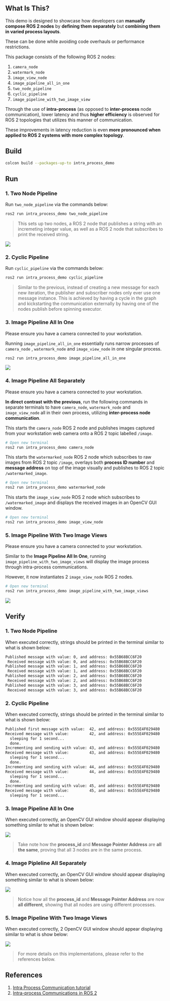 ## **What Is This?**

This demo is designed to showcase how developers can **manually compose ROS 2 nodes** by **defining them separately** but **combining them in varied process layouts**.

These can be done while avoiding code overhauls or performance restrictions. 

This package consists of the following ROS 2 nodes:

1. `camera_node`
2. `watermark_node`
3. `image_view_node`
4. `image_pipeline_all_in_one`
5. `two_node_pipeline`
6. `cyclic_pipeline`
7. `image_pipeline_with_two_image_view`

Through the use of **intra-process** (as opposed to **inter-process** node communication), lower latency and thus **higher efficiency** is observed for ROS 2 topologies that utilizes this manner of communication. 

These improvements in latency reduction is even **more pronounced when applied to ROS 2 systems with more complex topology**. 

## **Build**

```bash
colcon build --packages-up-to intra_process_demo
```

## **Run**

### 1. Two Node Pipeline

Run `two_node_pipeline` via the commands below:

```bash
ros2 run intra_process_demo two_node_pipeline
```

> This sets up two nodes, a ROS 2 node that publishes a string with an incremeting integer value, as well as a ROS 2 node that subscribes to print the received string.

![](img/two_node_pipeline.png)

### 2. Cyclic Pipeline

Run `cyclic_pipeline` via the commands below:

```bash
ros2 run intra_process_demo cyclic_pipeline
```

> Similar to the previous, instead of creating a new message for each new iteration, the publisher and subscriber nodes only ever use one message instance. This is achieved by having a cycle in the graph and kickstarting the communication externally by having one of the nodes publish before spinning executor.

### 3. Image Pipeline All In One

Please ensure you have a camera connected to your workstation.

Running `image_pipeline_all_in_one` essentially runs narrow processes of `camera_node`
, `watermark_node` and `image_view_node` in one singular process. 

```bash
ros2 run intra_process_demo image_pipeline_all_in_one
```

![](img/image_pipeline_all_in_one_rqtgraph.png)

### 4. Image Pipeline All Separately

Please ensure you have a camera connected to your workstation.

**In direct contrast with the previous**, run the following commands in separate terminals to have `camera_node`, `watermark_node` and `image_view_node` all in their own process, utilizing **inter-process node communication**.

This starts the `camera_node` ROS 2 node and publishes images captured from your workstation web camera onto a ROS 2 topic labelled `/image`.
```bash
# Open new terminal
ros2 run intra_process_demo camera_node
```

This starts the `watermarked_node` ROS 2 node which subscribes to raw images from ROS 2 topic `/image`, overlays both **process ID number** and **message address** on top of the image visually and publishes to ROS 2 topic `/watermarked_image`.
```bash
# Open new terminal
ros2 run intra_process_demo watermarked_node
```

This starts the `image_view_node` ROS 2 node which subscribes to `/watermarked_image` and displays the received images in an OpenCV GUI window.

```bash
# Open new terminal
ros2 run intra_process_demo image_view_node
```

### 5. Image Pipeline With Two Image Views

Please ensure you have a camera connected to your workstation.

Similar to the **Image Pipeline All In One**, running `image_pipeline_with_two_image_views` will display the image process through intra-process communications. 

However, it now instantiates 2 `image_view_node` ROS 2 nodes.

```bash
# Open new terminal
ros2 run intra_process_demo image_pipeline_with_two_image_views
```

![](img/image_pipeline_with_two_image_views_rqtgraph.png)

## **Verify**

### 1. Two Node Pipeline

When executed correctly, strings should be printed in the terminal similar to what is shown below:

```bash
Published message with value: 0, and address: 0x55B68BCC6F20
 Received message with value: 0, and address: 0x55B68BCC6F20
Published message with value: 1, and address: 0x55B68BCC6F20
 Received message with value: 1, and address: 0x55B68BCC6F20
Published message with value: 2, and address: 0x55B68BCC6F20
 Received message with value: 2, and address: 0x55B68BCC6F20
Published message with value: 3, and address: 0x55B68BCC6F20
 Received message with value: 3, and address: 0x55B68BCC6F20
```

### 2. Cyclic Pipeline

When executed correctly, strings should be printed in the terminal similar to what is shown below:

```bash
Published first message with value:  42, and address: 0x555E4F029480
Received message with value:         42, and address: 0x555E4F029480
  sleeping for 1 second...
  done.
Incrementing and sending with value: 43, and address: 0x555E4F029480
Received message with value:         43, and address: 0x555E4F029480
  sleeping for 1 second...
  done.
Incrementing and sending with value: 44, and address: 0x555E4F029480
Received message with value:         44, and address: 0x555E4F029480
  sleeping for 1 second...
  done.
Incrementing and sending with value: 45, and address: 0x555E4F029480
Received message with value:         45, and address: 0x555E4F029480
  sleeping for 1 second...

```

### 3. Image Pipeline All In One

When executed correctly, an OpenCV GUI window should appear displaying something similar to what is shown below:

![](img/image_pipeline_all_in_one.png)

>Take note how the **process_id** and **Message Pointer Address** are **all the same**, proving that all 3 nodes are in the same process.

### 4. Image Pipleline All Separately

When executed correctly, an OpenCV GUI window should appear displaying something similar to what is shown below:

![](img/image_pipeline_all_separately.png)

> Notice how all the **process_id** and **Message Pointer Address** are now **all different**, showing that all nodes are using different processes.

### 5. Image Pipeline With Two Image Views

When executed correctly, 2 OpenCV GUI window should appear displaying similar to what is show below:

![](img/image_pipeline_with_two_image_views.png)

> For more details on this implementations, please refer to the references below.

## **References**

1. [Intra Process Communication tutorial](https://docs.ros.org/en/rolling/Tutorials/Demos/Intra-Process-Communication.html)
2. [Intra-process Communications in ROS 2](https://design.ros2.org/articles/intraprocess_communications.html)
